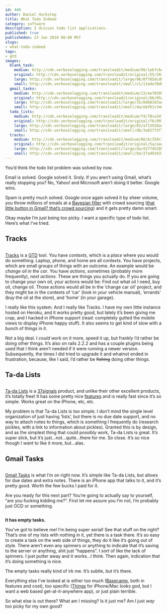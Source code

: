 ```yaml
--- 
id: 440
author: Daniel Huckstep
title: What Todo Indeed
category: software
description: I discuss todo list applications.
published: true
publishedon: 23 Jan 2010 08:00 MST
slugs: 
- what-todo-indeed
tags: 
- gtd
images: 
  blank_task: 
    medium: http://cdn.verboselogging.com/transloadit/medium/99/1ebfcba4d0269d87fb7ef309507c9c/blank-task.jpg
    original: http://cdn.verboselogging.com/transloadit/original/55/393ef5736e6b7d0142c97555135eda/blank-task.jpg
    large: http://cdn.verboselogging.com/transloadit/large/96/8f785dcd042fe8549c27e1901e0b07/blank-task.jpg
    small: http://cdn.verboselogging.com/transloadit/small/c1/11ede78d053851f60b1494665a9ac1/blank-task.jpg
  gmail_tasks: 
    medium: http://cdn.verboselogging.com/transloadit/medium/13/ee703952489ae41f2d46f0dc3c858a/gmail-tasks.png
    original: http://cdn.verboselogging.com/transloadit/original/66/05a72f666a95556fa766b6da38933c/gmail-tasks.png
    large: http://cdn.verboselogging.com/transloadit/large/35/0d68193aed73a7701597e1b6807da0/gmail-tasks.png
    small: http://cdn.verboselogging.com/transloadit/small/da/ebf61c34e8b7e32ba22aa0a6e7ffaa/gmail-tasks.png
  tada_lists: 
    medium: http://cdn.verboselogging.com/transloadit/medium/f4/78ce34712780eebff5b9c022036e01/tada-lists.png
    original: http://cdn.verboselogging.com/transloadit/original/f6/997635274fc94c6228d0220af1ed64/tada-lists.png
    large: http://cdn.verboselogging.com/transloadit/large/03/af13910a4fa2b844dd83db58cc1e99/tada-lists.png
    small: http://cdn.verboselogging.com/transloadit/small/db/3a02773f7b490003ccb5b0c816a3a2/tada-lists.png
  tracks: 
    medium: http://cdn.verboselogging.com/transloadit/medium/68/bc359c7fb62ef01a9ecc92ad6e1125/tracks.png
    original: http://cdn.verboselogging.com/transloadit/original/5a/aaa377bf55ceb7fdfd34931905c95f/tracks.png
    large: http://cdn.verboselogging.com/transloadit/large/da/d27745285b05ac6d866067f8af2851/tracks.png
    small: http://cdn.verboselogging.com/transloadit/small/b4/27a493433fe24f38b1f80664b5a62f/tracks.png
---
```

<p>You&#8217;d think the todo list problem was solved by now.</p>
<p>Email is solved. Google solved it. Srsly. If you aren&#8217;t using Gmail, what&#8217;s really stopping you? No, Yahoo! and Microsoft aren&#8217;t doing it better. Google wins.</p>
<p>Spam is pretty much solved. Google once again solved it by sheer volume, you throw millions of emails at a <a href="http://en.wikipedia.org/wiki/Bayesian_spam_filter">Bayesian filter</a> with crowd sourcing (<a href="http://img.skitch.com/20100123-b22hpd9ujep3xjb5qgrs3xjp2.png">that little button in Gmail? that&#8217;s crowd sourcing</a>) and it gets pretty damn smart.</p>
<p>Okay maybe I&#8217;m just being too picky. I want a specific type of todo list. Here&#8217;s what I&#8217;ve tried.</p>
<h2>Tracks</h2>
<p><figure><a href="http://cdn.verboselogging.com/transloadit/original/5a/aaa377bf55ceb7fdfd34931905c95f/tracks.png"><img src="http://cdn.verboselogging.com/transloadit/medium/68/bc359c7fb62ef01a9ecc92ad6e1125/tracks.png" class="fright bleft bbottom round medium" alt="" /></a></figure></p>
<p><a href="http://getontracks.org/">Tracks</a> is a <a href="http://en.wikipedia.org/wiki/Getting_Things_Done"><span class="caps">GTD</span></a> tool. You have <em>contexts</em>, which is a <em>place</em> where you would do something. Laptop, phone, and home are all contexts. You have projects, which are small groups of things with an outcome. An example would be <em>change oil in the car</em>. You have <em>actions</em>, sometimes (probably more frequently), <em>next actions</em>. These are things you actually do. If you are going to change your own oil, your actions would be: Find out what oil I need, buy oil, change oil. Those actions would all be in the &#8216;change car oil&#8217; project, and they might be in the contexts of &#8216;car&#8217; (look in your vehicle manual), &#8216;errands&#8217; (buy the oil at the store), and &#8216;home&#8217; (in your garage).</p>
<p>I really like this system. And I really like Tracks. I have my own little instance hosted on Heroku, and it works pretty good, but lately it&#8217;s been giving me crap, and I hacked in iPhone support (read: completely gutted the mobile views to display iPhone happy stuff). It also seems to get kind of slow with a bunch of things in it.</p>
<p>Not a big deal. I <em>could</em> work on it more, speed it up, but frankly I&#8217;d rather be doing other things. It&#8217;s also on rails 2.2.2 and has a couple plugins being used that I think aren&#8217;t needed if it were running a newer version. Subsequently, the times I did tried to upgrade it and whatnot ended in frustration, because, like I said, I&#8217;d rather be <del>fishing</del> doing other things.</p>
<h2>Ta-da Lists</h2>
<p><figure><a href="http://cdn.verboselogging.com/transloadit/original/f6/997635274fc94c6228d0220af1ed64/tada-lists.png"><img src="http://cdn.verboselogging.com/transloadit/medium/f4/78ce34712780eebff5b9c022036e01/tada-lists.png" class="fright bleft bbottom round medium" alt="" /></a></figure></p>
<p><a href="http://tadalist.com/">Ta-da Lists</a> is a <a href="http://37signals.com/">37signals</a> product, and unlike their other excellent products, it&#8217;s totally free! It has some pretty nice <a href="http://img.skitch.com/20100123-qrpqx77h4n3hcug89kt4h3q8fb.png">features</a> and is really fast since it&#8217;s so simple. Works great on the iPhone, etc, etc.</p>
<p>My problem is that Ta-da Lists is <em>too</em> simple. I don&#8217;t mind the single level organization of just having &#8216;lists&#8217;, but there is no due date support, and no way to attach notes to things, which is something I frequently do (research pickles, with a link to information about pickles). Granted this is by design, and as the simplest thing that could possibly work, Ta-da Lists is great. It&#8217;s super slick, but it&#8217;s just&#8230;not&#8230;quite&#8230;there for me. So close. It&#8217;s so nice though I <em>want</em> to like it more, but&#8230;alas.</p>
<h2>Gmail Tasks</h2>
<p><figure><a href="http://cdn.verboselogging.com/transloadit/original/66/05a72f666a95556fa766b6da38933c/gmail-tasks.png"><img src="http://cdn.verboselogging.com/transloadit/small/da/ebf61c34e8b7e32ba22aa0a6e7ffaa/gmail-tasks.png" class="fright bleft bbottom round" alt="" /></a></figure></p>
<p><a href="http://mail.google.com/mail/help/tasks/">Gmail Tasks</a> is what I&#8217;m on right now. It&#8217;s simple like Ta-da Lists, but allows for due dates and extra notes. There is an iPhone app that talks to it, and it&#8217;s pretty good. Worth the few bucks I paid for it.</p>
<p>Are you ready for this next part? You&#8217;re going to actually say to yourself, &#8220;are you fucking kidding me?&#8221;. First let me assure you I&#8217;m not, I&#8217;m probably just <span class="caps">OCD</span> or something.</p>
<p><figure><a href="http://cdn.verboselogging.com/transloadit/original/55/393ef5736e6b7d0142c97555135eda/blank-task.jpg"><img src="http://cdn.verboselogging.com/transloadit/small/c1/11ede78d053851f60b1494665a9ac1/blank-task.jpg" class="fright bleft bbottom round" alt="" /></a></figure></p>
<p><strong>It has empty tasks.</strong></p>
<p>You&#8217;ve got to believe me! I&#8217;m being super serial! See that stuff on the right? That&#8217;s one of my lists with nothing in it, yet there is a task there. It&#8217;s so easy to create a task on the web side of things, they do it like it&#8217;s going out of style. There aren&#8217;t even any spinners or anything to indicate that it&#8217;s saving to the server or anything, shit just &#8220;happens&#8221;. I <em>sort</em> of like the lack of spinners. I just putter away and it works&#8230;I think. Then again, indication that it&#8217;s doing something is nice.</p>
<p>The empty tasks really kind of irk me. It&#8217;s subtle, but it&#8217;s there.</p>
<p>Everything else I&#8217;ve looked at is either too much (<a href="http://basecamphq.com/">Basecamp</a>, both in features and cost), too specific (<a href="http://culturedcode.com/things/">Things</a> for iPhone/Mac looks god, but I want a web based get-at-it-anywhere app), or just plain terrible.</p>
<p>So what else is out there? What am I missing? Is it just me? Am I just <em>way</em> too picky for my own good?</p>